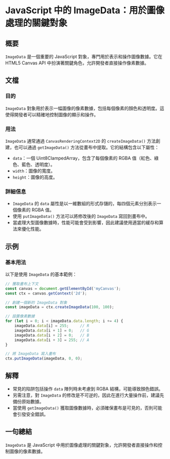 <!--
Meta Description: # JavaScript 中的 ImageData：用於圖像處理的關鍵對象 ## 概要 `ImageData` 是一個重要的 JavaScript 對象，專門用於表示和操作圖像數據。它在 HTML5 Canvas API 中扮演著關鍵角色，允許開發者直接操作像素數據。 ## 文檔 ### 目的 `I...
Meta Keywords: imagedata, data, javascript, canvas, rgba
-->

# JavaScript 中的 ImageData：用於圖像處理的關鍵對象

## 概要
`ImageData` 是一個重要的 JavaScript 對象，專門用於表示和操作圖像數據。它在 HTML5 Canvas API 中扮演著關鍵角色，允許開發者直接操作像素數據。

## 文檔
### 目的
`ImageData` 對象用於表示一幅圖像的像素數據，包括每個像素的顏色和透明度。這使得開發者可以精確地控制圖像的顯示和操作。

### 用法
`ImageData` 通常通過 `CanvasRenderingContext2D` 的 `createImageData()` 方法創建，也可以通過 `getImageData()` 方法從畫布中提取。它的結構包含以下屬性：
- `data`：一個 Uint8ClampedArray，包含了每個像素的 RGBA 值（紅色、綠色、藍色、透明度）。
- `width`：圖像的寬度。
- `height`：圖像的高度。

### 詳細信息
- `ImageData` 的 `data` 屬性是以一維數組的形式存儲的，每四個元素分別表示一個像素的 RGBA 值。
- 使用 `putImageData()` 方法可以將修改後的 `ImageData` 寫回到畫布中。
- 當處理大型圖像數據時，性能可能會受到影響，因此建議使用適當的緩存和算法來優化性能。

## 示例
### 基本用法
以下是使用 `ImageData` 的基本範例：

```javascript
// 獲取畫布上下文
const canvas = document.getElementById('myCanvas');
const ctx = canvas.getContext('2d');

// 創建一個新的 ImageData 對象
const imageData = ctx.createImageData(100, 100);

// 設置像素數據
for (let i = 0; i < imageData.data.length; i += 4) {
    imageData.data[i] = 255;     // R
    imageData.data[i + 1] = 0;   // G
    imageData.data[i + 2] = 0;   // B
    imageData.data[i + 3] = 255; // A
}

// 將 ImageData 寫入畫布
ctx.putImageData(imageData, 0, 0);
```

## 解釋
- 常見的陷阱包括操作 `data` 陣列時未考慮到 RGBA 結構，可能導致顏色錯誤。
- 另需注意，對 `ImageData` 的修改是不可逆的，因此在進行大量操作前，建議先備份原始數據。
- 當使用 `getImageData()` 獲取圖像數據時，必須確保畫布是可見的，否則可能會引發安全錯誤。

## 一句總結
`ImageData` 是 JavaScript 中用於圖像處理的關鍵對象，允許開發者直接操作和控制圖像的像素數據。